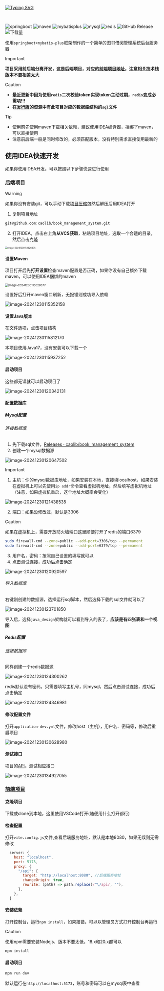 [![Typing SVG](https://readme-typing-svg.herokuapp.com?font=cascadia+code&size=38&duration=3500&pause=1000&color=00ADFF&center=true&vCenter=true&random=false&width=1000&height=100&lines=Book+lending+management+system;图书借阅管理系统)](https://git.io/typing-svg)

&emsp;&emsp;

![springboot](https://img.shields.io/badge/springboot-v3.0.9-%236DB33F?style=flat&logo=springboot&logoColor=236DB33F&labelColor=white)
![maven](https://img.shields.io/badge/Maven-v3.9.5-blue?style=flat&logo=apachemaven&logoColor=red&labelColor=white)
![mybatisplus](https://img.shields.io/badge/MybatisPlus-v3.5.3.1-red?style=flat&labelColor=white)
![mysql](https://img.shields.io/badge/MySQL-v8.2.0-blue?style=flat&logo=mysql&logoColor=blue&labelColor=white)
![redis](https://img.shields.io/badge/Redis-v7.0.12-red?style=flat&logo=redis&logoColor=%23DC382D&labelColor=white)
![GitHub Release](https://img.shields.io/github/v/release/tankingcao/java_design?include_prereleases&sort=date&display_name=release&style=flat&labelColor=red&cacheSeconds=3600)
![下载量](https://img.shields.io/github/downloads/caolib/book_management_system/total.svg)


使用`springboot+mybatis-plus`框架制作的一个简单的图书借阅管理系统后台服务器

> [!important]
>
> **项目采用前后端分离开发，这是后端项目，对应的[前端项目地址](https://github.com/caolib/vue3-vite)，注意相关技术栈版本不要相差太大**

> [!caution]
>
> - **最近更新中因为使用`redis`二次校验token实现token主动过期，`redis`变成必需项!!!**
> - **在[发行版](https://github.com/caolib/book_management_system/releases)的资源中有此项目对应的数据库结构的`sql`文件**

> [!tip]
> - 使用前先使用maven下载相关依赖，建议使用IDEA编译器，捆绑了maven，可以直接使用
> - 注意前后端一般是同时修改的，必须匹配版本，没有特别需求直接使用最新的

## 使用IDEA快速开发

如果你使用IDEA开发，可以按照以下步骤快速进行使用

### 后端项目

> [!WARNING]
>
> 如果你没有安装git，可以手动下载[项目压缩包](https://github.com/caolib/book_management_system/archive/refs/heads/master.zip)然后解压后用IDEA打开

1. 复制项目地址

```bash
git@github.com:caolib/book_management_system.git
```

2. 打开IDEA，点击右上角**从VCS获取**，粘贴项目地址，选取一个合适的目录，然后点击克隆

<img src="https://s2.loli.net/2024/12/30/fm7o3L4EDTVQZAR.png" alt="image-20241230113626675" style="zoom: 50%;" />

#### 设置Maven

项目打开后先**打开设置**检查maven配置是否正确，如果你没有自己额外下载maven，可以使用IDEA捆绑的maven

<img src="https://s2.loli.net/2024/12/30/bcy9G1Bo6qKnwWL.png" alt="image-20241230115029577" style="zoom:67%;" />

设置好后打开maven窗口刷新，无报错则成功导入依赖

![image-20241230115352158](https://s2.loli.net/2024/12/30/FlNtrXiGqSzLTC3.png)

#### 设置Java版本

在文件选项，点击项目结构

![image-20241230115812170](https://s2.loli.net/2024/12/30/78ZGtsJQ1uWwiqD.png)

本项目使用Java17，没有安装可以下载一个

![image-20241230115937252](https://s2.loli.net/2024/12/30/ct17Yg49obIqdf5.png)

#### 启动项目

这些都无误就可以启动项目了

![image-20241230120342131](https://s2.loli.net/2024/12/30/CnyfmkMYhcbjgzO.png)

#### 配置数据库

##### Mysql配置

###### 连接数据库

1. 先下载sql文件，[Releases · caolib/book_management_system](https://github.com/caolib/book_management_system/releases)
2. 创建一个mysql数据源

![image-20241230120647502](https://s2.loli.net/2024/12/30/jJfCoGuQl8zdXKt.png)

> [!IMPORTANT]
>
> 1. 主机：你的mysql数据库地址，如果安装在本地，直接填localhost，如果安装在虚拟机上可以先使用`ip addr`命令查看虚拟机地址，然后填写虚拟机地址（注意，如果虚拟机重启，这个地址大概率会变化）
>
> ![image-20241230121438535](https://s2.loli.net/2024/12/30/ojKx2nCA1gmJeZ3.png)
>
> 2. 端口：如果没修改过，默认是3306
>
> > [!caution]
> >
> > 如果在虚拟机上，需要开放防火墙端口这里顺便打开了redis的端口6379
> >
> > ```bash
> > sudo firewall-cmd --zone=public --add-port=3306/tcp --permanent
> > sudo firewall-cmd --zone=public --add-port=6379/tcp --permanent
> > ```
>
> 3. 用户名，密码：按照自己设置的填写就可以
> 4. 点击测试连接，成功后点击确定



![image-20241230120920597](https://s2.loli.net/2024/12/30/Fjw8QLcZ1eT4zMb.png)

###### 导入数据库

右键刚创建的数据源，选择运行sql脚本，然后选择下载的sql文件就可以了

![image-20241230123701850](https://s2.loli.net/2024/12/30/iIlEFJ1D5P89eaX.png)

导入后，选择`java_design`架构就可以看到导入的表了，**应该是有四张表和一个视图**

##### Redis配置

###### 连接数据库

同样创建一个redis数据源

![image-20241230124300262](https://s2.loli.net/2024/12/30/IvGRhDyglKxbPqM.png)

redis默认没有密码，只需要填写主机号，同mysql，然后点击测试连接，成功后点击确定

![image-20241230124346981](https://s2.loli.net/2024/12/30/UsvGWhiOnxAdpuP.png)

#### 修改配置文件

打开`application-dev.yml`文件，修改host（主机），用户名、密码等，修改后重启项目

![image-20241230130628980](https://s2.loli.net/2024/12/30/jQ63Re19UYduLPM.png)

#### 测试接口

项目的[API](https://app.apifox.com/project/5694188)，测试相应接口

![image-20241230134927055](https://s2.loli.net/2024/12/30/kcLVWdvb7loOeYA.png)

### [前端项目](https://github.com/caolib/vue3-vite)

#### 克隆项目

下载或clone到本地，这里使用VSCode打开(随便用什么打开都行)

#### 检查配置

打开`vite.config.js`文件,查看后端服务地址，默认是本地8080，如果无误则无需修改

```js
  server: {
    host: "localhost",
    port: 5173,
    proxy: {
      "/api": {
        target: "http://localhost:8080", //后端服务地址
        changeOrigin: true,
        rewrite: (path) => path.replace(/^\/api/, ""),
      },
    },
  }
```

#### 安装依赖

打开控制台，运行`npm install`，如果报错，可以以管理员方式打开控制台再运行

> [!CAUTION]
>
> 使用npm需要安装Nodejs，版本不要太低，18.x和20.x都可以

```sh
npm install
```

#### 启动项目

```sh
npm run dev
```

默认运行在`http://localhost:5173`，账号和密码可以在mysql表中查看



<!--
## Star History
[![Star History Chart](https://api.star-history.com/svg?repos=caolib/book_management_system,caolib/vue3-vite&type=Timeline)](https://star-history.com/#caolib/book_management_system&caolib/vue3-vite&Timeline)
-->
